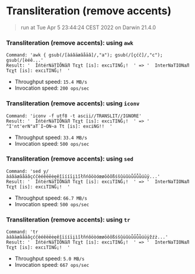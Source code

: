 # Transliteration (remove accents)
 
> run at Tue Apr  5 23:44:24 CEST 2022 on Darwin 21.4.0
 
### Transliteration (remove accents): using `awk`
```
Command: 'awk { gsub(/[àáâäæãåāǎ]/,"a"); gsub(/[çćč]/,"c"); gsub(/[èéê...'
Result: '  ÎńtérNäTÌÕNãЛ Tεχt [is]: excıΤΙNĞ¡!  ' => '  InterNaTIONaЛ Tεχt [is]: excıΤΙNĞ¡!  '
```
* Throughput speed: `15.4 MB/s`
* Invocation speed: `200 ops/sec`

### Transliteration (remove accents): using `iconv`
```
Command: 'iconv -f utf8 -t ascii//TRANSLIT//IGNORE'
Result: '  ÎńtérNäTÌÕNãЛ Tεχt [is]: excıΤΙNĞ¡!  ' => '  ^I'nt'erN"aT`I~ON~a Tt [is]: exciNG!!  '
```
* Throughput speed: `33.4 MB/s`
* Invocation speed: `500 ops/sec`

### Transliteration (remove accents): using `sed`
```
Command: 'sed y/àáâäæãåāǎçćčèéêëēėęěîïííīįìǐłñńôöòóœøōǒõßśšûüǔùǖǘǚǜúūÿ...'
Result: '  ÎńtérNäTÌÕNãЛ Tεχt [is]: excıΤΙNĞ¡!  ' => '  InterNaTIONaЛ Tεχt [is]: excıΤΙNĞ¡!  '
```
* Throughput speed: `66.7 MB/s`
* Invocation speed: `500 ops/sec`

### Transliteration (remove accents): using `tr`
```
Command: 'tr àáâäæãåāǎçćčèéêëēėęěîïííīįìǐłñńôöòóœøōǒõßśšûüǔùǖǘǚǜúūÿžźż...'
Result: '  ÎńtérNäTÌÕNãЛ Tεχt [is]: excıΤΙNĞ¡!  ' => '  InterNaTIONaЛ Tεχt [is]: excıΤΙNĞ¡!  '
```
* Throughput speed: `5.0 MB/s`
* Invocation speed: `667 ops/sec`

